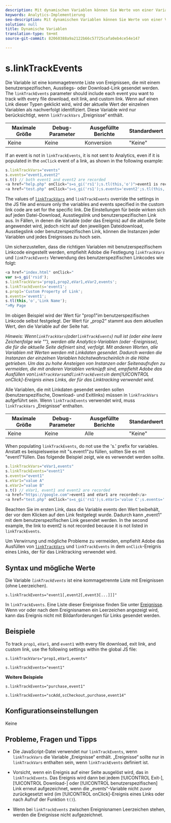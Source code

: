 ```yaml
---
description: Mit dynamischen Variablen können Sie Werte von einer Variablen in eine andere kopieren, ohne die vollständigen Werte mehrfach in die Bildanforderung auf Ihrer Site eingeben zu müssen.
keywords: Analytics-Implementierung
seo-description: Mit dynamischen Variablen können Sie Werte von einer Variablen in eine andere kopieren, ohne die vollständigen Werte mehrfach in die Bildanforderung auf Ihrer Site eingeben zu müssen.
solution: null
title: Dynamische Variablen
translation-type: tm+mt
source-git-commit: 82060388a9a2122b66c57725cafa0eb4ce54e147

---
```



# s.linkTrackEvents

Die Variable ist eine kommagetrennte Liste von Ereignissen, die mit einem benutzerspezifischen, Ausstiegs- oder Download-Link gesendet werden. The `linkTrackEvents` parameter should include each event you want to track with every file download, exit link, and custom link. Wenn auf einen Link dieser Typen geklickt wird, wird der aktuelle Wert der einzelnen Variablen als nachverfolgt identifiziert. Diese Variable wird nur berücksichtigt, wenn `linkTrackVars` „Ereignisse“ enthält.

| Maximale Größe | Debug-Parameter | Ausgefüllte Berichte | Standardwert |
|---|---|---|---|
| Keine | Keine | Konversion | "Keine" |

If an event is not in `linkTrackEvents`, it is not sent to Analytics, even if it is populated in the `onClick` event of a link, as shown in the following example:

```js
s.linkTrackVars="events" 
s.events="event1,event2" 
s.t() // both event1 and event2 are recorded 
<a href="help.php" onClick="s=s_gi('rs1');s.tl(this,'o')">event1 is recorded</a> 
<a href="test.php" onClick="s=s_gi('rs1');s.events='event2';s.tl(this,'o')">No events are recorded</a> 
```

The values of [`linkTrackVars`](https://docs.adobe.com/content/help/en/analytics/implementation/javascript-implementation/variables-analytics-reporting/config-var/s-linktrackvars.html) and `linkTrackEvents` override the settings in the JS file and ensure only the variables and events specified in the custom link code are set for the specific link. Die Einstellungen für beide wirken sich auf jeden Datei-Download, Ausstiegslink und benutzerspezifischen Link aus. In Fällen, in denen die Variable (oder das Ereignis) auf die aktuelle Seite angewendet wird, jedoch nicht auf den jeweiligen Dateidownload, Ausstiegslink oder benutzerspezifischen Link, können die Instanzen jeder Variablen und jedes Ereignisses zu hoch sein.

Um sicherzustellen, dass die richtigen Variablen mit benutzerspezifischem Linkcode eingestellt werden, empfiehlt Adobe die Festlegung *`linkTrackVars`* und *`linkTrackEvents`* Verwendung des benutzerspezifischen Linkcodes wie folgt:

```js
<a href="index.html" onClick=" 
var s=s_gi('rsid'); 
s.linkTrackVars='prop1,prop2,eVar1,eVar2,events'; 
s.linkTrackEvents='event1'; 
s.prop1='Custom Property of Link'; 
s.events='event1'; 
s.tl(this,'o','Link Name'); 
">My Page 
```

Im obigen Beispiel wird der Wert für "prop1"im benutzerspezifischen Linkcode selbst festgelegt. Der Wert für „prop2“ stammt aus dem aktuellen Wert, den die Variable auf der Seite hat.

*Hinweis: Wenn`linkTrackVars`(oder`linkTrackEvents`) null ist (oder eine leere Zeichenfolge wie ""), werden alle Analytics-Variablen (oder -Ereignisse), die für die aktuelle Seite definiert sind, verfolgt. Mit anderen Worten, alle Variablen mit Werten werden mit Linkdaten gesendet. Dadurch werden die Instanzen der einzelnen Variablen höchstwahrscheinlich in die Höhe getrieben. Um das zu hohe Ansteigen von Instanzen oder Seitenaufrufen zu vermeiden, die mit anderen Variablen verknüpft sind, empfiehlt Adobe das Ausfüllen von`linkTrackVars`und`linkTrackEvents`in dem[!UICONTROL onClick]-Ereignis eines Links, der für das Linktracking verwendet wird.*

Alle Variablen, die mit Linkdaten gesendet werden sollen (benutzerspezifische, Download- und Exitlinks) müssen in `linkTrackVars` aufgeführt sein. Wenn `linkTrackEvents` verwendet wird, muss `linkTrackVars` „Ereignisse“ enthalten.

| Maximale Größe | Debug-Parameter | Ausgefüllte Berichte | Standardwert |
|---|---|---|---|
| Keine | Keine | Alle | "Keine" |

When populating `linkTrackEvents`, do not use the 's.' prefix for variables. Anstatt es beispielsweise mit "s.event1"zu füllen, sollten Sie es mit "event1"füllen. Das folgende Beispiel zeigt, wie es verwendet werden sollte.

```js
s.linkTrackVars="eVar1,events" 
s.linkTrackEvents="event1" 
s.events="event1" 
s.eVar1="value A" 
s.eVar2="value B" 
s.t() // eVar1, event1 and event2 are recorded 
<a href="https://google.com">event1 and eVar1 are recorded</a> 
<a href="test.php" onClick="s=s_gi('rs1');s.eVar1='value C';s.events='';s.tl(this,'o')">eVar1 is recorded</a> 
```

Beachten Sie im ersten Link, dass die Variable events den Wert beibehält, der vor dem Klicken auf den Link festgelegt wurde. Dadurch kann „event1“ mit dem benutzerspezifischen Link gesendet werden. In the second example, the link to event2 is not recorded because it is not listed in `linkTrackEvents`.

Um Verwirrung und mögliche Probleme zu vermeiden, empfiehlt Adobe das Ausfüllen von [`linkTrackVars`](https://docs.adobe.com/content/help/en/analytics/implementation/javascript-implementation/variables-analytics-reporting/config-var/s-linktrackvars.html) und `linkTrackEvents` in dem `onClick`-Ereignis eines Links, der für das Linktracking verwendet wird.

## Syntax und mögliche Werte

Die Variable *`linkTrackEvents`* ist eine kommagetrennte Liste mit Ereignissen (ohne Leerzeichen).

```
s.linkTrackEvents="event1[,event2[,event3[...]]]"
```

In `linkTrackEvents`. Eine Liste dieser Ereignisse finden Sie unter [Ereignisse](https://docs.adobe.com/content/help/en/analytics/implementation/analytics-basics/ref-events.html). Wenn vor oder nach dem Ereignisnamen ein Leerzeichen angezeigt wird, kann das Ereignis nicht mit Bildanforderungen für Links gesendet werden.

## Beispiele

To track `prop1`, `eVar1`, and `event1` with every file download, exit link, and custom link, use the following settings within the global JS file:

```
s.linkTrackVars="prop1,eVar1,events"
```

```
s.linkTrackEvents="event1"
```

**Weitere Beispiele**

```
s.linkTrackEvents="purchase,event1"
```

```
s.linkTrackEvents="scAdd,scCheckout,purchase,event14"
```

## Konfigurationseinstellungen

Keine

## Probleme, Fragen und Tipps

* Die JavaScript-Datei verwendet nur `linkTrackEvents`, wenn `linkTrackVars` die Variable „Ereignisse“ enthält. „Ereignisse“ sollte nur in `linkTrackVars` enthalten sein, wenn `linkTrackEvents` definiert ist.

* Vorsicht, wenn ein Ereignis auf einer Seite ausgelöst wird, das in `linkTrackEvents`. Das Ereignis wird dann bei jedem [!UICONTROL Exit-], [!UICONTROL Download-] oder [!UICONTROL benutzerspezifischen] Link erneut aufgezeichnet, wenn die „events“-Variable nicht zuvor zurückgesetzt wird (im [!UICONTROL onClick]-Ereignis eines Links oder nach Aufruf der Funktion `t()`).

* Wenn bei `linkTrackEvents` zwischen Ereignisnamen Leerzeichen stehen, werden die Ereignisse nicht aufgezeichnet.
